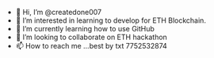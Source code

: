 - 👋 Hi, I’m @createdone007
- 👀 I’m interested in learning to develop for ETH Blockchain.
- 🌱 I’m currently learning how to use GitHub
- 💞️ I’m looking to collaborate on  ETH hackathon
- 📫 How to reach me ...best by txt 7752532874

<!---
createdone007/createdone007 is a ✨ special ✨ repository because its `README.md` (this file) appears on your GitHub profile.
You can click the Preview link to take a look at your changes.
--->
